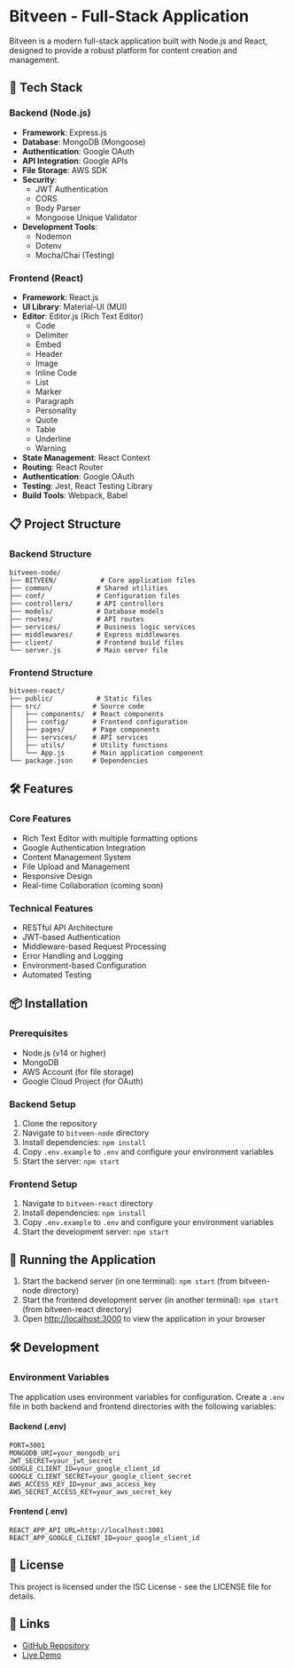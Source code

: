 # Bitveen - Full-Stack Application

Bitveen is a modern full-stack application built with Node.js and React, designed to provide a robust platform for content creation and management.

## 🚀 Tech Stack

### Backend (Node.js)
- **Framework**: Express.js
- **Database**: MongoDB (Mongoose)
- **Authentication**: Google OAuth
- **API Integration**: Google APIs
- **File Storage**: AWS SDK
- **Security**: 
  - JWT Authentication
  - CORS
  - Body Parser
  - Mongoose Unique Validator
- **Development Tools**:
  - Nodemon
  - Dotenv
  - Mocha/Chai (Testing)

### Frontend (React)
- **Framework**: React.js
- **UI Library**: Material-UI (MUI)
- **Editor**: Editor.js (Rich Text Editor)
  - Code
  - Delimiter
  - Embed
  - Header
  - Image
  - Inline Code
  - List
  - Marker
  - Paragraph
  - Personality
  - Quote
  - Table
  - Underline
  - Warning
- **State Management**: React Context
- **Routing**: React Router
- **Authentication**: Google OAuth
- **Testing**: Jest, React Testing Library
- **Build Tools**: Webpack, Babel

## 📋 Project Structure

### Backend Structure
```
bitveen-node/
├── BITVEEN/           # Core application files
├── common/           # Shared utilities
├── conf/             # Configuration files
├── controllers/      # API controllers
├── models/           # Database models
├── routes/           # API routes
├── services/         # Business logic services
├── middlewares/      # Express middlewares
├── client/           # Frontend build files
└── server.js         # Main server file
```

### Frontend Structure
```
bitveen-react/
├── public/           # Static files
├── src/             # Source code
│   ├── components/  # React components
│   ├── config/      # Frontend configuration
│   ├── pages/       # Page components
│   ├── services/    # API services
│   ├── utils/       # Utility functions
│   └── App.js       # Main application component
└── package.json     # Dependencies
```

## 🛠️ Features

### Core Features
- Rich Text Editor with multiple formatting options
- Google Authentication Integration
- Content Management System
- File Upload and Management
- Responsive Design
- Real-time Collaboration (coming soon)

### Technical Features
- RESTful API Architecture
- JWT-based Authentication
- Middleware-based Request Processing
- Error Handling and Logging
- Environment-based Configuration
- Automated Testing

## 📦 Installation

### Prerequisites
- Node.js (v14 or higher)
- MongoDB
- AWS Account (for file storage)
- Google Cloud Project (for OAuth)

### Backend Setup
1. Clone the repository
2. Navigate to `bitveen-node` directory
3. Install dependencies: `npm install`
4. Copy `.env.example` to `.env` and configure your environment variables
5. Start the server: `npm start`

### Frontend Setup
1. Navigate to `bitveen-react` directory
2. Install dependencies: `npm install`
3. Copy `.env.example` to `.env` and configure your environment variables
4. Start the development server: `npm start`

## 🚀 Running the Application

1. Start the backend server (in one terminal): `npm start` (from bitveen-node directory)
2. Start the frontend development server (in another terminal): `npm start` (from bitveen-react directory)
3. Open [http://localhost:3000](http://localhost:3000) to view the application in your browser

## 🛠️ Development

### Environment Variables
The application uses environment variables for configuration. Create a `.env` file in both backend and frontend directories with the following variables:

#### Backend (.env)
```
PORT=3001
MONGODB_URI=your_mongodb_uri
JWT_SECRET=your_jwt_secret
GOOGLE_CLIENT_ID=your_google_client_id
GOOGLE_CLIENT_SECRET=your_google_client_secret
AWS_ACCESS_KEY_ID=your_aws_access_key
AWS_SECRET_ACCESS_KEY=your_aws_secret_key
```

#### Frontend (.env)
```
REACT_APP_API_URL=http://localhost:3001
REACT_APP_GOOGLE_CLIENT_ID=your_google_client_id
```

## 📝 License

This project is licensed under the ISC License - see the LICENSE file for details.

## 🔗 Links

- [GitHub Repository](https://github.com/AnkitMaheshwariIn/Bitveen)
- [Live Demo](https://bitveen.web.app/)
